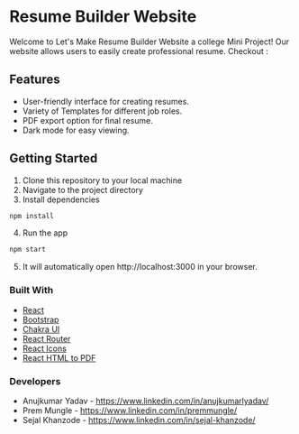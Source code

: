 # Resume Builder Website

Welcome to Let's Make Resume Builder Website a college Mini Project! Our website allows users to easily create professional resume.
Checkout : 
## Features
- User-friendly interface for creating resumes.
- Variety of Templates for different job roles.
- PDF export option for final resume.
- Dark mode for easy viewing.

## Getting Started
1. Clone this repository to your local machine
2. Navigate to the project directory
3. Install dependencies
```bash
npm install
```
4. Run the app
```bash
npm start
```
5. It will automatically open http://localhost:3000 in your browser.

### Built With
- [React](https://reactjs.org/)
- [Bootstrap](https://getbootstrap.com/)
- [Chakra UI](https://chakra-ui.com/)
- [React Router](https://reactrouter.com/)
- [React Icons](https://react-icons.github.io/react-icons/)
- [React HTML to PDF](https://www.npmjs.com/package/react-html-to-pdf)

### Developers
- Anujkumar Yadav - https://www.linkedin.com/in/anujkumarlyadav/
- Prem Mungle - https://www.linkedin.com/in/premmungle/
- Sejal Khanzode - https://www.linkedin.com/in/sejal-khanzode/

